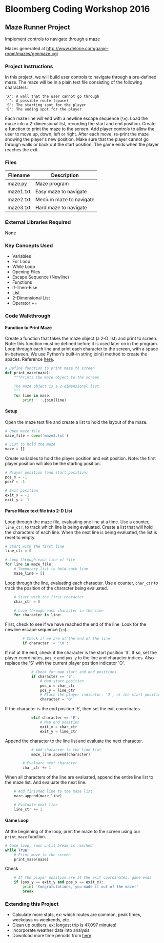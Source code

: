# Bloomberg Coding Workshop 2016

## Maze Runner Project
Implement controls to navigate through a maze

Mazes generated at http://www.delorie.com/game-room/mazes/genmaze.cgi

### Project Instructions
In this project, we will build user controls to navigate through a pre-defined maze.  The maze will be in a plain text file consisting of the following characters:

    'X': A wall that the user cannot go through
    ' ': A possible route (space)
    'S': The starting spot for the player
    'E': The ending spot for the player

Each maze line will end with a newline escape sequence (`\n`).  Load the maze into a 2-dimensional list, recording the start and end position.  Create a function to print the maze to the screen.  Add player controls to allow the user to move up, down, left or right.  After each move, re-print the maze showing the player's new position.  Make sure that the player cannot go through walls or back out the start position.  The game ends when the player reaches the exit.

### Files

Filename | Description
---|---
maze.py | Maze program
maze1.txt | Easy maze to navigate
maze2.txt | Medium maze to navigate
maze3.txt | Hard maze to navigate

### External Libraries Required
None

### Key Concepts Used
- Variables
- For Loop
- While Loop
- Opening Files
- Escape Sequence (Newline)
- Functions
- If-Then-Else
- List
- 2-Dimensional List
- Operator +=

### Code Walkthrough

#### Function to Print Maze
Create a function that takes the maze object (a 2-D list) and print to screen.  Note: this function must be defined before it is used later on in the program.  Loop through each line and print each character to the screen, with a space in-between.  We use Python's built-in string join() method to create the spaces.  Reference [here](https://docs.python.org/2/library/stdtypes.html#str.join).

``` python
# Define function to print maze to screen
def print_maze(maze):
    """Prints the maze object to the screen

    The maze object is a 2-dimensional list.
    """
    for line in maze:
        print ' '.join(line)
```

#### Setup
Open the maze text file and create a list to hold the layout of the maze.

``` python
# Open maze file
maze_file = open('maze3.txt')

# List to hold the maze
maze = []
```

Create variables to hold the player position and exit position.  Note: the first player position will also be the starting position.

``` python
# Player position (and start position)
pos_x = -1
poxY = -1

# Exit position
exit_x = -1
exit_y = -1
```

#### Parse Maze text file into 2-D List
Loop through the maze file, evaluating one line at a time.  Use a counter, `line_ctr`, to track which line is being evaluated.  Create a list that will hold the characters of each line.  When the next line is being evaluated, the list is reset to empty.

``` python
# Start with the first line
line_ctr = 0

# Loop through each line of file
for line in maze_file:
    # Temporary list to hold each line
    maze_line = []
```

Loop through the line, evaluating each character.  Use a counter, `char_ctr` to track the position of the character being evaluated.  

``` python
    # Start with the first character
    char_ctr = 0

    # Loop through each character in the line
    for character in line:
```

First, check to see if we have reached the end of the line.  Look for the newline escape sequence (`\n`).

``` python
        # Check if we are at the end of the line
        if character != '\n':
```

If not at the end, check if the character is the start position 'S'.  If so, set the player coordinates, `pos_x` and `pos_y` to the line and character indices.  Also replace the 'S' with the current player position indicator 'O'.

``` python
            # Check for map start and end positions
            if character == 'S':
                # Map start position
                pos_x = char_ctr
                pos_y = line_ctr
                # Place the player indicator, 'O', at the start position
                character = 'O'
```

If the character is the end position 'E', then set the exit coordinates.  

``` python
            elif character == 'E':
                # Map end position
                exit_x = char_ctr
                exit_y = line_ctr
```

Append the character to the line list and evaluate the next character.

``` python
            # Add character to the line list
            maze_line.append(character)

        # Evaluate next character
        char_ctr += 1
```

When all characters of the line are evaluated, append the entire line list to the maze list.  And evaluate the next line.

``` python
    # Add finished line to the maze list
    maze.append(maze_line)

    # Evaluate next line
    line_ctr += 1
```

#### Game Loop
At the beginning of the loop, print the maze to the screen using our `print_maze` function.

``` python
# Game loop, runs until break is reached
while True:
    # Print maze to the screen
    print_maze(maze)
```

Check 

``` python
    # If the player position are at the exit coordinates, game ends
    if (pos_y == exit_y and pos_x == exit_x):
        print 'Congratulations, you made it out of the maze!'
        break
```




### Extending this Project
- Calculate more stats, ex: which routes are common, peak times, weekdays vs weekends, etc
- Clean up outliers, ex: longest trip is 47,097 minutes!
- Incorporate weather data into analysis
- Download more time periods from [here](https://s3.amazonaws.com/tripdata/index.html)
